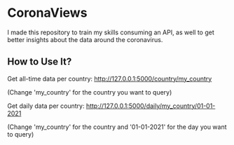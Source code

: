 # CoronaViews
I made this repository to train my skills consuming an API, as well to get better insights about the data around the coronavirus.

## How to Use It?
Get all-time data per country:
http://127.0.0.1:5000/country/my_country

(Change 'my_country' for the country you want to query)


Get daily data per country:
http://127.0.0.1:5000/daily/my_country/01-01-2021

(Change 'my_country' for the country and '01-01-2021' for the day you want to query)
